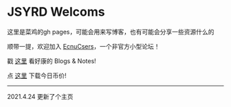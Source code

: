 # JSYRD Welcoms

这里是菜鸡的gh pages，可能会用来写博客，也有可能会分享一些资源什么的

顺带一提，欢迎加入 [EcnuCsers](http://ecnucser.cianmi.cn/)，一个非官方小型论坛！

戳 [这里](https://www.feipa.top/BlogsandNotes.html) 看好康的 Blogs & Notes!

点 [这里](https://raw.githubusercontent.com/JSYRD/Peanut/gh-pages/files/今日币价.exe) 下载今日币价!

---



2021.4.24 更新了个主页
